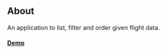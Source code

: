 ## About

An application to list, filter and order given flight data.

#### [Demo](http://filter-order-flights.surge.sh/)
